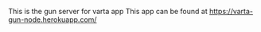 This is the gun server for varta app
This app can be found at https://varta-gun-node.herokuapp.com/
